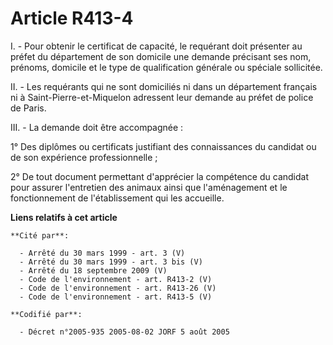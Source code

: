 # Article R413-4

I. - Pour obtenir le certificat de capacité, le requérant doit présenter au préfet du département de son domicile une demande
précisant ses nom, prénoms, domicile et le type de qualification générale ou spéciale sollicitée.

II. - Les requérants qui ne sont domiciliés ni dans un département français ni à Saint-Pierre-et-Miquelon adressent leur
demande au préfet de police de Paris.

III. - La demande doit être accompagnée :

1° Des diplômes ou certificats justifiant des connaissances du candidat ou de son expérience professionnelle ;

2° De tout document permettant d'apprécier la compétence du candidat pour assurer l'entretien des animaux ainsi que
l'aménagement et le fonctionnement de l'établissement qui les accueille.

**Liens relatifs à cet article**

	**Cité par**:

	  - Arrêté du 30 mars 1999 - art. 3 (V)
	  - Arrêté du 30 mars 1999 - art. 3 bis (V)
	  - Arrêté du 18 septembre 2009 (V)
	  - Code de l'environnement - art. R413-2 (V)
	  - Code de l'environnement - art. R413-26 (V)
	  - Code de l'environnement - art. R413-5 (V)

	**Codifié par**:

	  - Décret n°2005-935 2005-08-02 JORF 5 août 2005
